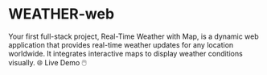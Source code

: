 # WEATHER-web
Your first full-stack project, Real-Time Weather with Map, is a dynamic web application that provides real-time weather updates for any location worldwide. It integrates interactive maps to display weather conditions visually.
🌐 Live Demo
🖱️ 
